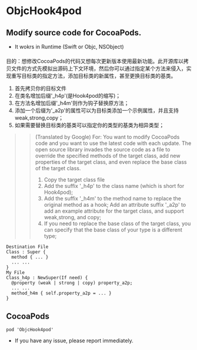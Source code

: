 # ObjcHook4pod
## Modify source code for CocoaPods. 
- It wokrs in Runtime (Swift or Objc, NSObject)

####
目的：想修改CocoaPods的代码又想每次更新版本使用最新功能。此开源库以拷贝文件的方式先模拟出源码上下文环境，然后你可以通过指定某个方法来侵入，实现重写目标类的指定方法，添加目标类的新属性，甚至更换目标类的基类。
1. 首先拷贝你的目标文件
2. 在类名增加后缀'_h4p'(是Hook4pod的缩写)；
3. 在方法名增加后缀'_h4m'则作为钩子替换原方法；
4. 添加一个后缀为'_a2p'的属性可以为目标类添加一个示例属性，并且支持weak,strong,copy；
5. 如果需要替换目标类的基类可以指定你的类型的基类为相异类型；
>> (Translated by Google)
For: You want to modify CocoaPods code and you want to use the latest code with each update. The open source library invades the source code as a file to override the specified methods of the target class, add new properties of the target class, and even replace the base class of the target class.
>> 1. Copy the target class file
>> 2. Add the suffix '_h4p' to the class name (which is short for Hook4pod);
>> 3. Add the suffix '_h4m' to the method name to replace the original method as a hook;
Add an attribute suffix '_a2p' to add an example attribute for the target class, and support weak,strong, and copy;
>> 5. If you need to replace the base class of the target class, you can specify that the base class of your type is a different type;

```  
Destination File
Class : Super {
  method { ... }
  ... ...
}
My File
Class_h4p : NewSuper(If need) {
  @property (weak | strong | copy) property_a2p;
  ... ...
  method_h4m { self.property_a2p = ... }
}
```
## CocoaPods
```
pod 'ObjcHook4pod'
```

- If you have any issue, please report immediately.
